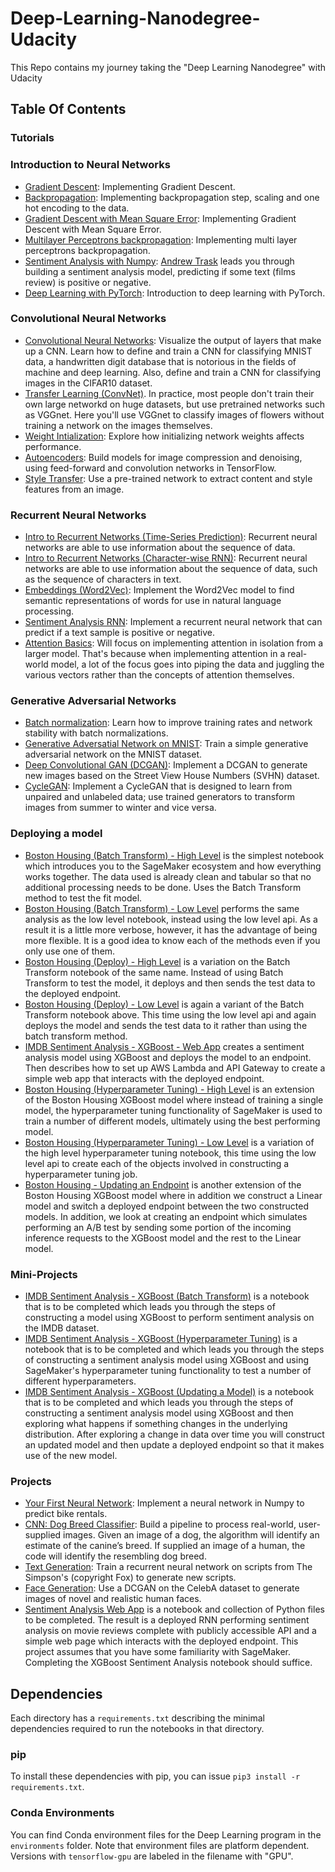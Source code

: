 # Deep-Learning-Nanodegree-Udacity
This Repo contains my journey taking the "Deep Learning Nanodegree" with Udacity

## Table Of Contents

### Tutorials

### Introduction to Neural Networks
* [Gradient Descent](https://github.com/ahmealy/Deep-Learning-Nanodegree-Udacity/tree/master/2.Neural-Networks/L1.Introduction-to-neural-networks/gradient-descent): Implementing Gradient Descent.
* [Backpropagation](https://github.com/ahmealy/Deep-Learning-Nanodegree-Udacity/tree/master/2.Neural-Networks/L1.Introduction-to-neural-networks/student-admissions): Implementing backpropagation step, scaling and one hot encoding to the data.
* [Gradient Descent with Mean Square Error](https://github.com/ahmealy/Deep-Learning-Nanodegree-Udacity/tree/master/2.Neural-Networks/L2.Implementing-gradient-descent/gradient-descent-MeanSquareError): Implementing Gradient Descent with Mean Square Error.
* [Multilayer Perceptrons backpropagation](https://github.com/ahmealy/Deep-Learning-Nanodegree-Udacity/tree/master/2.Neural-Networks/L2.Implementing-gradient-descent/Multilayer-Perceptrons-backpropagation): Implementing multi layer perceptrons backpropagation.
* [Sentiment Analysis with Numpy](https://github.com/ahmealy/Deep-Learning-Nanodegree-Udacity/tree/master/2.Neural-Networks/L5.Sentiment%20Analysis/sentiment-analysis-network): [Andrew Trask](http://iamtrask.github.io/) leads you through building a sentiment analysis model, predicting if some text (films review) is positive or negative.
* [Deep Learning with PyTorch](https://github.com/ahmealy/Deep-Learning-Nanodegree-Udacity/tree/master/2.Neural-Networks/L7.Deep-Learning-with-PyTorch/intro-to-pytorch): Introduction to deep learning with PyTorch.

### Convolutional Neural Networks
* [Convolutional Neural Networks](https://github.com/ahmealy/Deep-Learning-Nanodegree-Udacity/tree/master/3.Convolutional-Neural-Networks/L1.Convolutional-Neural-Networks/convolutional-neural-networks): Visualize the output of layers that make up a CNN. Learn how to define and train a CNN for classifying MNIST data, a handwritten digit database that is notorious in the fields of machine and deep learning. Also, define and train a CNN for classifying images in the CIFAR10 dataset.
* [Transfer Learning (ConvNet)](https://github.com/ahmealy/Deep-Learning-Nanodegree-Udacity/tree/master/3.Convolutional-Neural-Networks/L4.Transfer-Learning/transfer-learning). In practice, most people don't train their own large networkd on huge datasets, but use pretrained networks such as VGGnet. Here you'll use VGGnet to classify images of flowers without training a network on the images themselves.
* [Weight Intialization](https://github.com/ahmealy/Deep-Learning-Nanodegree-Udacity/tree/master/3.Convolutional-Neural-Networks/L5.Weight-Initialization/weight-initialization): Explore how initializing network weights affects performance.
* [Autoencoders](https://github.com/ahmealy/Deep-Learning-Nanodegree-Udacity/tree/master/3.Convolutional-Neural-Networks/L6.Auto-Encoders/autoencoder): Build models for image compression and denoising, using feed-forward and convolution networks in TensorFlow.
* [Style Transfer](https://github.com/ahmealy/Deep-Learning-Nanodegree-Udacity/tree/master/3.Convolutional-Neural-Networks/L7.Style-Transfer/style-transfer): Use a pre-trained network to extract content and style features from an image.

### Recurrent Neural Networks
* [Intro to Recurrent Networks (Time-Series Prediction)](https://github.com/ahmealy/Deep-Learning-Nanodegree-Udacity/tree/master/4.Recurrent-Neural-Networks/L3.Implementation-of-RNN-and-LSTM/time-series): Recurrent neural networks are able to use information about the sequence of data.
* [Intro to Recurrent Networks (Character-wise RNN)](https://github.com/ahmealy/Deep-Learning-Nanodegree-Udacity/tree/master/4.Recurrent-Neural-Networks/L3.Implementation-of-RNN-and-LSTM/char-rnn): Recurrent neural networks are able to use information about the sequence of data, such as the sequence of characters in text.
* [Embeddings (Word2Vec)](https://github.com/ahmealy/Deep-Learning-Nanodegree-Udacity/tree/master/4.Recurrent-Neural-Networks/L5.Embeddings-and-Word2Vec/word2vec-embeddings): Implement the Word2Vec model to find semantic representations of words for use in natural language processing.
* [Sentiment Analysis RNN](https://github.com/ahmealy/Deep-Learning-Nanodegree-Udacity/tree/master/4.Recurrent-Neural-Networks/L6.Sentiment-Prediction-RNN/sentiment-rnn): Implement a recurrent neural network that can predict if a text sample is positive or negative.
* [Attention Basics](https://github.com/ahmealy/Deep-Learning-Nanodegree-Udacity/tree/master/4.Recurrent-Neural-Networks/L8.Attention/attention): Will focus on implementing attention in isolation from a larger model. That's because when implementing attention in a real-world model, a lot of the focus goes into piping the data and juggling the various vectors rather than the concepts of attention themselves.

### Generative Adversarial Networks
* [Batch normalization](https://github.com/ahmealy/Deep-Learning-Nanodegree-Udacity/tree/master/5.Generative-Adversarial-Networks/L2.Deep-Convolutional-GANs/batch-norm): Learn how to improve training rates and network stability with batch normalizations.
* [Generative Adversatial Network on MNIST](https://github.com/ahmealy/Deep-Learning-Nanodegree-Udacity/tree/master/5.Generative-Adversarial-Networks/L1.Generative-Adversarial-Networks/gan-mnist): Train a simple generative adversarial network on the MNIST dataset.
* [Deep Convolutional GAN (DCGAN)](https://github.com/ahmealy/Deep-Learning-Nanodegree-Udacity/tree/master/5.Generative-Adversarial-Networks/L2.Deep-Convolutional-GANs/dcgan-svhn): Implement a DCGAN to generate new images based on the Street View House Numbers (SVHN) dataset.
* [CycleGAN](https://github.com/ahmealy/Deep-Learning-Nanodegree-Udacity/tree/master/5.Generative-Adversarial-Networks/L4.Implementing-a-CycleGAN/cycle-gan): Implement a CycleGAN that is designed to learn from unpaired and unlabeled data; use trained generators to transform images from summer to winter and vice versa.

### Deploying a model
* [Boston Housing (Batch Transform) - High Level](https://github.com/ahmealy/Deep-Learning-Nanodegree-Udacity/tree/master/6.Deploying%20a%20Model/Tutorials/Boston%20Housing%20-%20XGBoost%20(Batch%20Transform)%20-%20High%20Level.ipynb) is the simplest notebook which introduces you to the SageMaker ecosystem and how everything works together. The data used is already clean and tabular so that no additional processing needs to be done. Uses the Batch Transform method to test the fit model.
* [Boston Housing (Batch Transform) - Low Level](https://github.com/ahmealy/Deep-Learning-Nanodegree-Udacity/tree/master/6.Deploying%20a%20Model/Tutorials/Boston%20Housing%20-%20XGBoost%20(Batch%20Transform)%20-%20Low%20Level.ipynb) performs the same analysis as the low level notebook, instead using the low level api. As a result it is a little more verbose, however, it has the advantage of being more flexible. It is a good idea to know each of the methods even if you only use one of them.
* [Boston Housing (Deploy) - High Level](https://github.com/ahmealy/Deep-Learning-Nanodegree-Udacity/tree/master/6.Deploying%20a%20Model/Tutorials/Boston%20Housing%20-%20XGBoost%20(Deploy)%20-%20High%20Level.ipynb) is a variation on the Batch Transform notebook of the same name. Instead of using Batch Transform to test the model, it deploys and then sends the test data to the deployed endpoint.
* [Boston Housing (Deploy) - Low Level](https://github.com/ahmealy/Deep-Learning-Nanodegree-Udacity/tree/master/6.Deploying%20a%20Model/Tutorials/Boston%20Housing%20-%20XGBoost%20(Deploy)%20-%20Low%20Level.ipynb) is again a variant of the Batch Transform notebook above. This time using the low level api and again deploys the model and sends the test data to it rather than using the batch transform method.
* [IMDB Sentiment Analysis - XGBoost - Web App](https://github.com/ahmealy/Deep-Learning-Nanodegree-Udacity/tree/master/6.Deploying%20a%20Model/Tutorials/IMDB%20Sentiment%20Analysis%20-%20XGBoost%20-%20Web%20App.ipynb) creates a sentiment analysis model using XGBoost and deploys the model to an endpoint. Then describes how to set up AWS Lambda and API Gateway to create a simple web app that interacts with the deployed endpoint.
* [Boston Housing (Hyperparameter Tuning) - High Level](https://github.com/ahmealy/Deep-Learning-Nanodegree-Udacity/tree/master/6.Deploying%20a%20Model/Tutorials/Boston%20Housing%20-%20XGBoost%20(Hyperparameter%20Tuning)%20-%20High%20Level.ipynb) is an extension of the Boston Housing XGBoost model where instead of training a single model, the hyperparameter tuning functionality of SageMaker is used to train a number of different models, ultimately using the best performing model.
* [Boston Housing (Hyperparameter Tuning) - Low Level](https://github.com/ahmealy/Deep-Learning-Nanodegree-Udacity/tree/master/6.Deploying%20a%20Model/Tutorials/Boston%20Housing%20-%20XGBoost%20(Hyperparameter%20Tuning)%20-%20Low%20Level.ipynb) is a variation of the high level hyperparameter tuning notebook, this time using the low level api to create each of the objects involved in constructing a hyperparameter tuning job.
* [Boston Housing - Updating an Endpoint](https://github.com/ahmealy/Deep-Learning-Nanodegree-Udacity/tree/master/6.Deploying%20a%20Model/Tutorials/Boston%20Housing%20-%20Updating%20an%20Endpoint.ipynb) is another extension of the Boston Housing XGBoost model where in addition we construct a Linear model and switch a deployed endpoint between the two constructed models. In addition, we look at creating an endpoint which simulates performing an A/B test by sending some portion of the incoming inference requests to the XGBoost model and the rest to the Linear model.

### Mini-Projects
* [IMDB Sentiment Analysis - XGBoost (Batch Transform)](https://github.com/ahmealy/Deep-Learning-Nanodegree-Udacity/tree/master/6.Deploying%20a%20Model/Mini-Projects/IMDB%20Sentiment%20Analysis%20-%20XGBoost%20(Batch%20Transform).ipynb) is a notebook that is to be completed which leads you through the steps of constructing a model using XGBoost to perform sentiment analysis on the IMDB dataset.
* [IMDB Sentiment Analysis - XGBoost (Hyperparameter Tuning)](https://github.com/ahmealy/Deep-Learning-Nanodegree-Udacity/tree/master/6.Deploying%20a%20Model/Mini-Projects/IMDB%20Sentiment%20Analysis%20-%20XGBoost%20(Hyperparameter%20Tuning).ipynb) is a notebook that is to be completed and which leads you through the steps of constructing a sentiment analysis model using XGBoost and using SageMaker's hyperparameter tuning functionality to test a number of different hyperparameters.
* [IMDB Sentiment Analysis - XGBoost (Updating a Model)](https://github.com/ahmealy/Deep-Learning-Nanodegree-Udacity/tree/master/6.Deploying%20a%20Model/Mini-Projects/IMDB%20Sentiment%20Analysis%20-%20XGBoost%20(Updating%20a%20Model).ipynb) is a notebook that is to be completed and which leads you through the steps of constructing a sentiment analysis model using XGBoost and then exploring what happens if something changes in the underlying distribution. After exploring a change in data over time you will construct an updated model and then update a deployed endpoint so that it makes use of the new model.

### Projects
* [Your First Neural Network](https://github.com/ahmealy/Deep-Learning-Nanodegree-Udacity/tree/master/2.Neural-Networks/Project.Predicting-Bike-Sharing-Patterns): Implement a neural network in Numpy to predict bike rentals.
* [CNN: Dog Breed Classifier](https://github.com/ahmealy/Deep-Learning-Nanodegree-Udacity/tree/master/3.Convolutional-Neural-Networks/Project.Dog-Breed-Classifier/project-dog-classification): Build a pipeline to process real-world, user-supplied images. Given an image of a dog, the algorithm will identify an estimate of the canine’s breed. If supplied an image of a human, the code will identify the resembling dog breed.
* [Text Generation](https://github.com/ahmealy/Deep-Learning-Nanodegree-Udacity/tree/master/4.Recurrent-Neural-Networks/Project.TV-script-generation): Train a recurrent neural network on scripts from The Simpson's (copyright Fox) to generate new scripts.
* [Face Generation](https://github.com/ahmealy/Deep-Learning-Nanodegree-Udacity/tree/master/5.Generative-Adversarial-Networks/Project.Face-Generation): Use a DCGAN on the CelebA dataset to generate images of novel and realistic human faces.
* [Sentiment Analysis Web App](https://github.com/ahmealy/Deep-Learning-Nanodegree-Udacity/tree/master/6.Deploying%20a%20Model/Project) is a notebook and collection of Python files to be completed. The result is a deployed RNN performing sentiment analysis on movie reviews complete with publicly accessible API and a simple web page which interacts with the deployed endpoint. This project assumes that you have some familiarity with SageMaker. Completing the XGBoost Sentiment Analysis notebook should suffice.

## Dependencies

Each directory has a `requirements.txt` describing the minimal dependencies required to run the notebooks in that directory.

### pip

To install these dependencies with pip, you can issue `pip3 install -r requirements.txt`.

### Conda Environments

You can find Conda environment files for the Deep Learning program in the `environments` folder. Note that environment files are platform dependent. Versions with `tensorflow-gpu` are labeled in the filename with "GPU".
